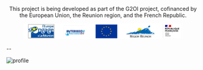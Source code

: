 <div align="center">

This project is being developed as part of the G2OI project, cofinanced by the European Union, the Reunion region, and the French Republic.

<img src="https://github.com/IRDG2OI/geoflow-g2oi/blob/main/img/logos_partenaires.png?raw=True" height="40px">

</div>

--


![profile](https://github.com/IRDG2OI/.github/assets/13238064/ad84c06d-2173-4ed5-a8fa-505c41e9ffbb)
